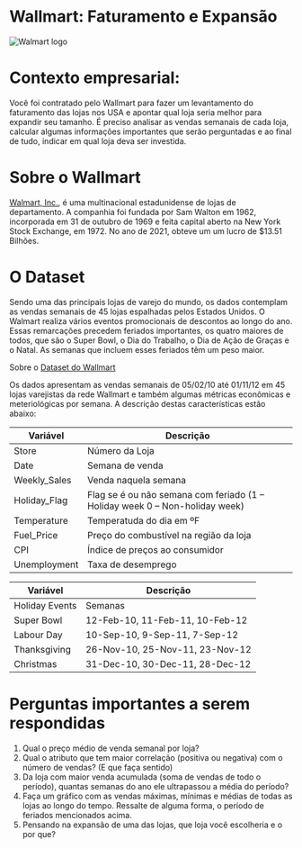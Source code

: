 # Wallmart: Faturamento e Expansão

![Walmart logo](https://imgur.com/SxSjgvk.png)

# Contexto empresarial:
Você foi contratado pelo Wallmart para fazer um levantamento do faturamento das lojas nos USA e apontar qual loja seria melhor para expandir seu tamanho. É preciso analisar as vendas semanais de cada loja, calcular algumas informações importantes que serão perguntadas e ao final de tudo, indicar em qual loja deva ser investida.

# Sobre o Wallmart 
[Walmart, Inc.](https://pt.wikipedia.org/wiki/Walmart), é uma multinacional estadunidense de lojas de departamento. A companhia foi fundada por Sam Walton em 1962, incorporada em 31 de outubro de 1969 e feita capital aberto na New York Stock Exchange, em 1972. No ano de 2021, obteve um um lucro de $13.51 Bilhões.

# O Dataset

Sendo uma das principais lojas de varejo do mundo, os dados contemplam as vendas semanais de 45 lojas espalhadas pelos Estados Unidos. O Walmart realiza vários eventos promocionais de descontos ao longo do ano. Essas remarcações precedem feriados importantes, os quatro maiores de todos, que são o Super Bowl, o Dia do Trabalho, o Dia de Ação de Graças e o Natal. As semanas que incluem esses feriados têm um peso maior.

Sobre o [Dataset do Wallmart](https://www.kaggle.com/yasserh/walmart-dataset)

Os dados apresentam as vendas semanais de 05/02/10 até 01/11/12 em 45 lojas varejistas da rede Wallmart e também algumas métricas econômicas e meteriológicas por semana. A descrição destas características estão abaixo:

Variável | Descrição
--- | ---
Store | Número da Loja
Date | Semana de venda
Weekly_Sales | Venda naquela semana
Holiday_Flag | Flag se é ou não semana com feriado (1 – Holiday week 0 – Non-holiday week)
Temperature | Temperatuda do dia em ºF 
Fuel_Price | Preço do combustível na região da loja
CPI | Índice de preços ao consumidor 
Unemployment | Taxa de desemprego

Variável | Descrição
--- | ---
Holiday Events | Semanas
Super Bowl |  12-Feb-10, 11-Feb-11, 10-Feb-12
Labour Day | 10-Sep-10, 9-Sep-11, 7-Sep-12
Thanksgiving |  26-Nov-10, 25-Nov-11, 23-Nov-12
Christmas |  31-Dec-10, 30-Dec-11, 28-Dec-12

# Perguntas importantes a serem respondidas

1. Qual o preço médio de venda semanal por loja?
2. Qual o atributo que tem maior correlação (positiva ou negativa) com o número de vendas? (E que faça sentido)
3. Da loja com maior venda acumulada (soma de vendas de todo o período), quantas semanas do ano ele ultrapassou a média do período?
4. Faça um gráfico com as vendas máximas, mínimas e médias de todas as lojas ao longo do tempo. Ressalte de alguma forma, o período de feriados mencionados acima.
5. Pensando na expansão de uma das lojas, que loja você escolheria e o por que?  